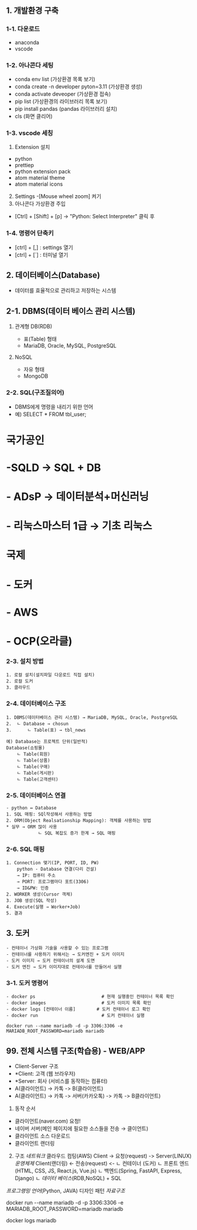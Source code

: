 ## 1. 개발환경 구축
### 1-1. 다운로드
- anaconda
- vscode

### 1-2. 아나콘다 세팅
- conda env list                        (가상환경 목록 보기)
- conda create -n developer pyton=3.11  (가상환경 생성)
- conda activate deveoper               (가상환경 접속)
- pip list                              (가상환경의 라이브러리 목록 보기)
- pip install pandas                    (pandas 라이브러리 설치)
- cls                                   (화면 클리어)
### 1-3. vscode 세칭
1. Extension 설치
 - python 
 - prettiep
 - python extension pack
 - atom material theme
 - atom material icons
2. Settings
 -[Mouse wheel zoom] 켜기
4. 아나콘다 가상환경 주입
 - [Ctrl] + [Shift] + [p] -> "Python: Select Interpreter" 클릭 후
 ### 1-4. 명령어 단축키
 - [ctrl] + [,] : settings 열기
 - [ctrl] + [`] : 터미널 열기

## 2. 데이터베이스(Database)
-   데이터를 효율적으로 관리하고 저장하는 시스템

## 2-1. DBMS(데이터 베이스 관리 시스템)
1. 관계형 DB(RDB)
    - 표(Table) 형태
    - MariaDB, Oracle, MySQL, PostgreSQL 

2. NoSQL
    - 자유 형태
    - MongoDB

### 2-2. SQL(구조질의어)
- DBMS에게 명령을 내리기 위한 언어
- 예) SELECT * FROM tbl_user;

# 국가공인
#   -SQLD → SQL + DB
#   - ADsP → 데이터분석+머신러닝
#   - 리눅스마스터 1급 → 기초 리눅스


# 국제
#   - 도커
#   - AWS
#   - OCP(오라클)

### 2-3. 설치 방법
    1. 로컬 설치(설치파일 다운로드 직접 설치)
    2. 로컬 도커
    3. 클라우드

### 2-4. 데이터베이스 구조
    1. DBMS(데이터베이스 관리 시스템) → MariaDB, MySQL, Oracle, PostgreSQL
    2.  ㄴ Database → chosun
    3.      ㄴ Table(표) → tbl_news

    예) Database는 프로젝트 단위(일반적)
    Database(쇼핑몰)
        ㄴ Table(회원)
        ㄴ Table(상품)
        ㄴ Table(구매)
        ㄴ Table(게시판)
        ㄴ Table(고객센터)

### 2-5. 데이터베이스 연결
    - python ↔ Database
    1. SQL 매핑: SQl작성해서 사용하는 방법
    2. ORM(Object Realsationship Mapping): 객체를 사용하는 방법
    * 실무 → ORM 많이 사용 
                ㄴ SQL 복잡도 증가 한계 → SQL 매핑

### 2-6. SQL 매핑
    1. Connection 맺기(IP, PORT, ID, PW)
        python - Database 연결(다리 건설)
        → IP: 컴퓨터 주소
        → PORT: 프로그램마다 포트(3306)
        → ID&PW: 인증 
    2. WORKER 생성(Cursor 객체)
    3. JOB 생성(SQL 작성)
    4. Execute(실행 → Worker+Job)
    5. 결과

## 3. 도커
    - 컨테이너 가상화 기술을 사용할 수 있는 프로그램
    - 컨테이너를 사용하기 위해서는 → 도커엔진 + 도커 이미지
    - 도커 이미지 → 도커 컨테이너의 설계 도면
    - 도커 엔진 → 도커 이미지대로 컨테이너를 만들어서 실행


### 3-1. 도커 명령어
    - docker ps                         # 현재 실행중인 컨테이너 목록 확인
    - docker images                     # 도커 이미지 목록 확인
    - docker logs [컨테이너 이름]        # 도커 컨테이너 로그 확인
    - docker run                        # 도커 컨테이너 실행

    docker run --name mariadb -d -p 3306:3306 -e MARIADB_ROOT_PASSWORD=mariadb mariadb



## 99.  전체 시스템 구조(학습용) - WEB/APP 
- Client-Server 구조
- *Client: 고객 (웹 브라우저)
- *Server: 회사 (서비스를 동작하는 컴퓨터)
- A(클라이언트) -> 카톡 -> B(클라이언트)
- A(클라이언트) -> 카톡 -> 서버(카카오톡) -> 카톡 -> B클라이언트)

1. 동작 순서
 + 클라이언트(naver.com) 요청!
 + 네이버 서버(메인 페이지에 필요한 소스들을 전송 → 클이언트)
 + 클라이언트 소스 다운로드
 + 클라이언트 랜더링

2. 구조
                        *네트워크*         클라우드 컴팅(AWS)
 Client              -> 요청(request)  ->  Server(LINUX) *운영체제*
 Client(랜더링)      <- 전송(request)   <-  ㄴ 컨테이너 (도커) 
                                                ㄴ 프론트 엔드 (HTML, CSS, JS, React.js, Vue.js)
                                                ㄴ 백엔드(Spring, FastAPI, Express, Django)
                                                ㄴ *데이터 베이스*(RDB,NoSQL) + SQL

*프로그랭밍 언어*(Python, JAVA)
디자인 패턴
*자료구조*    

docker run --name mariadb -d -p 3306:3306 -e MARIADB_ROOT_PASSWORD=mariadb mariadb

docker logs mariadb